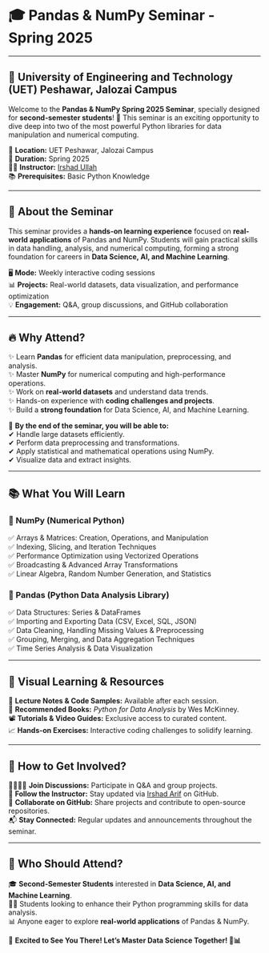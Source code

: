 # 🎓 **Pandas & NumPy Seminar - Spring 2025**  

---

## 🏫 **University of Engineering and Technology (UET) Peshawar, Jalozai Campus**  
Welcome to the **Pandas & NumPy Spring 2025 Seminar**, specially designed for **second-semester students**! 🚀 This seminar is an exciting opportunity to dive deep into two of the most powerful Python libraries for data manipulation and numerical computing.

📍 **Location:** UET Peshawar, Jalozai Campus  
📆 **Duration:** Spring 2025  
👨‍🏫 **Instructor:** [Irshad Ullah](https://github.com/irshadarif)  
📚 **Prerequisites:** Basic Python Knowledge  

---

## 📌 **About the Seminar**  
This seminar provides a **hands-on learning experience** focused on **real-world applications** of Pandas and NumPy. Students will gain practical skills in data handling, analysis, and numerical computing, forming a strong foundation for careers in **Data Science, AI, and Machine Learning**.

🖥 **Mode:** Weekly interactive coding sessions  
📊 **Projects:** Real-world datasets, data visualization, and performance optimization  
💡 **Engagement:** Q&A, group discussions, and GitHub collaboration  

---

## 🔥 **Why Attend?**  
✨ Learn **Pandas** for efficient data manipulation, preprocessing, and analysis.  
✨ Master **NumPy** for numerical computing and high-performance operations.  
✨ Work on **real-world datasets** and understand data trends.  
✨ Hands-on experience with **coding challenges and projects**.  
✨ Build a **strong foundation** for Data Science, AI, and Machine Learning.  

🚀 **By the end of the seminar, you will be able to:**  
✔ Handle large datasets efficiently.  
✔ Perform data preprocessing and transformations.  
✔ Apply statistical and mathematical operations using NumPy.  
✔ Visualize data and extract insights.  

---

## 📚 **What You Will Learn**  

### **🔷 NumPy (Numerical Python)**  
✅ Arrays & Matrices: Creation, Operations, and Manipulation  
✅ Indexing, Slicing, and Iteration Techniques  
✅ Performance Optimization using Vectorized Operations  
✅ Broadcasting & Advanced Array Transformations  
✅ Linear Algebra, Random Number Generation, and Statistics  

### **🔷 Pandas (Python Data Analysis Library)**  
✅ Data Structures: Series & DataFrames  
✅ Importing and Exporting Data (CSV, Excel, SQL, JSON)  
✅ Data Cleaning, Handling Missing Values & Preprocessing  
✅ Grouping, Merging, and Data Aggregation Techniques  
✅ Time Series Analysis & Data Visualization  

---

## 🎨 **Visual Learning & Resources**  
📂 **Lecture Notes & Code Samples:** Available after each session.  
📑 **Recommended Books:** *Python for Data Analysis* by Wes McKinney.  
📽 **Tutorials & Video Guides:** Exclusive access to curated content.  
📈 **Hands-on Exercises:** Interactive coding challenges to solidify learning.  

---

## 📢 **How to Get Involved?**  
👨‍👩‍👧‍👦 **Join Discussions:** Participate in Q&A and group projects.  
🔗 **Follow the Instructor:** Stay updated via [Irshad Arif](https://github.com/irshadarif) on GitHub.  
📌 **Collaborate on GitHub:** Share projects and contribute to open-source repositories.  
📬 **Stay Connected:** Regular updates and announcements throughout the seminar.  

---

## 🎯 **Who Should Attend?**  
🎓 **Second-Semester Students** interested in **Data Science, AI, and Machine Learning**.  
👨‍💻 Students looking to enhance their Python programming skills for data analysis.  
📊 Anyone eager to explore **real-world applications** of Pandas & NumPy.  

📣 **Excited to See You There! Let’s Master Data Science Together! 🚀📊**  
